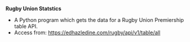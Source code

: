 **Rugby Union Statstics**

- A Python program which gets the data for a Rugby Union Premiership table API.
- Access from: https://edhazledine.com/rugby/api/v1/table/all
